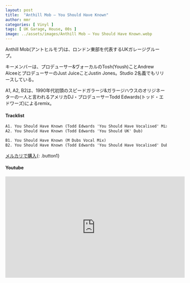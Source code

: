 ```yaml
---
layout: post
title:  "Anthill Mob – You Should Have Known"
author: mmr
categories: [ Vinyl ]
tags: [ UK Garage, House, 00s ]
image: ../assets/images/Anthill Mob – You Should Have Known.webp
---
```


Anthill Mob(アントヒルモブ)は、ロンドン東部を代表するUKガレージグループ。

キーメンバーは、プロデューサー&ヴォーカルのTosh(Yoush)ことAndrew AlceeとプロデューサーのJust JuiceことJustin Jones。Studio 2名義でもリリースしている。


A1, A2, B2は、1990年代初頭のスピードガラージ&ガラージハウスのオリジネーターの一人と言われるアメリカDJ・プロデューサーTodd Edwards(トッド・エドワーズ)によるremix。

#### Tracklist
```md
A1. You Should Have Known (Todd Edwards 'You Should Have Vocalised' Mix)
A2. You Should Have Known (Todd Edwards 'You Should UK' Dub)

B1. You Should Have Known (M Dubs Vocal Mix)
B2. You Should Have Known (Todd Edwards 'You Should Have Vocalised' Dub)
```

[メルカリで購入](https://jp.mercari.com/item/m71233638813?afid=6142608987){: .button1}

#### Youtube
<iframe width="560" height="315" src="https://www.youtube.com/embed/W-FwCi2obWc?si=IRohxOwevf-bHpMi" title="YouTube video player" frameborder="0" allow="accelerometer; autoplay; clipboard-write; encrypted-media; gyroscope; picture-in-picture; web-share" referrerpolicy="strict-origin-when-cross-origin" allowfullscreen></iframe>
